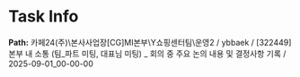 # Task Info

**Path:** 카페24(주)\본사사업장\[CG]MI본부\Y쇼핑센터팀\운영2 / ybbaek / [322449] 본부 내 소통 (팀_파트 미팅, 대표님 미팅) _ 회의 중 주요 논의 내용 및 결정사항 기록 / 2025-09-01_00-00-00

